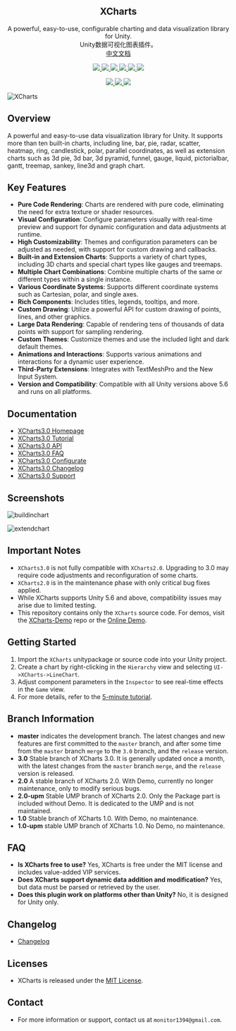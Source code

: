 <h2 align="center">XCharts</h2>
<p align="center">
A powerful, easy-to-use, configurable charting and data visualization library for Unity.<br/>Unity数据可视化图表插件。<br/>
<a href="https://github.com/XCharts-Team/XCharts">中文文档</a>
</p>
<p align="center">
  <a href="https://github.com/XCharts-Team/XCharts/blob/master/LICENSE">
    <img src="https://img.shields.io/github/license/XCharts-Team/XCharts"></img>
  </a>
  <a href="https://github.com/XCharts-Team/XCharts/releases">
    <img src="https://img.shields.io/github/v/release/XCharts-Team/XCharts?include_prereleases"></img>
  </a>
  <a href="">
    <img src="https://img.shields.io/github/repo-size/monitor1394/unity-ugui-xcharts"></img>
  </a>
  <a href="">
    <img src="https://img.shields.io/github/languages/code-size/monitor1394/unity-ugui-xcharts"></img>
  </a>
  <a href="">
    <img src="https://img.shields.io/badge/Unity-5.6+-green"></img>
  </a>
  <a href="">
    <img src="https://img.shields.io/badge/TextMeshPro-YES-green"></img>
  </a>
</p>
<p align="center">
  <a href="">
    <img src="https://img.shields.io/github/stars/XCharts-Team/XCharts?style=social"></img>
  </a>
  <a href="">
    <img src="https://img.shields.io/github/forks/XCharts-Team/XCharts?style=social"></img>
  </a>
  <a href="">
    <img src="https://img.shields.io/github/issues-closed/XCharts-Team/XCharts?color=green&label=%20%20%20%20issues&logoColor=green&style=social"></img>
  </a>
</p>

![XCharts](Documentation~/zh/img/xcharts.png)

## Overview

A powerful and easy-to-use data visualization library for Unity.  It supports more than ten built-in charts, including line, bar, pie, radar, scatter, heatmap, ring, candlestick, polar, parallel coordinates, as well as extension charts such as 3d pie, 3d bar, 3d pyramid, funnel, gauge, liquid, pictorialbar, gantt, treemap, sankey, line3d and graph chart.

## Key Features

- __Pure Code Rendering__: Charts are rendered with pure code, eliminating the need for extra texture or shader resources.
- __Visual Configuration__: Configure parameters visually with real-time preview and support for dynamic configuration and data adjustments at runtime.
- __High Customizability__: Themes and configuration parameters can be adjusted as needed, with support for custom drawing and callbacks.
- __Built-in and Extension Charts__: Supports a variety of chart types, including 3D charts and special chart types like gauges and treemaps.
- __Multiple Chart Combinations__: Combine multiple charts of the same or different types within a single instance.
- __Various Coordinate Systems__: Supports different coordinate systems such as Cartesian, polar, and single axes.
- __Rich Components__: Includes titles, legends, tooltips, and more.
- __Custom Drawing__: Utilize a powerful API for custom drawing of points, lines, and other graphics.
- __Large Data Rendering__: Capable of rendering tens of thousands of data points with support for sampling rendering.
- __Custom Themes__: Customize themes and use the included light and dark default themes.
- __Animations and Interactions__: Supports various animations and interactions for a dynamic user experience.
- __Third-Party Extensions__: Integrates with TextMeshPro and the New Input System.
- __Version and Compatibility__: Compatible with all Unity versions above 5.6 and runs on all platforms.

## Documentation

- [XCharts3.0 Homepage](https://xcharts-team.github.io/en)
- [XCharts3.0 Tutorial](Documentation~/en/tutorial01.md)  
- [XCharts3.0 API](Documentation~/en/api.md)  
- [XCharts3.0 FAQ](Documentation~/en/faq.md)  
- [XCharts3.0 Configurate](Documentation~/en/configuration.md)  
- [XCharts3.0 Changelog](Documentation~/en/changelog.md)  
- [XCharts3.0 Support](Documentation~/en/support.md)  

## Screenshots

![buildinchart](Documentation~/en/img/readme_buildinchart.png)

![extendchart](Documentation~/en/img/readme_extendchart.png)

## Important Notes

- `XCharts3.0` is not fully compatible with `XCharts2.0`. Upgrading to 3.0 may require code adjustments and reconfiguration of some charts.
- `XCharts2.0` is in the maintenance phase with only critical bug fixes applied.
- While XCharts supports Unity 5.6 and above, compatibility issues may arise due to limited testing.
- This repository contains only the `XCharts` source code. For demos, visit the [XCharts-Demo](https://github.com/XCharts-Team/XCharts-Demo) repo or the [Online Demo](https://xcharts-team.github.io/en/examples/).

## Getting Started

1. Import the `XCharts` unitypackage or source code into your Unity project.
2. Create a chart by right-clicking in the `Hierarchy` view and selecting `UI->XCharts->LineChart`.
3. Adjust component parameters in the `Inspector` to see real-time effects in the `Game` view.
4. For more details, refer to the [5-minute tutorial](Documentation~/en/tutorial01.md).

## Branch Information

- __master__ indicates the development branch. The latest changes and new features are first committed to the `master` branch, and after some time from the `master` branch `merge` to the `3.0` branch, and the `release` version.
- __3.0__ Stable branch of XCharts 3.0. It is generally updated once a month, with the latest changes from the `master` branch `merge`, and the `release` version is released.
- __2.0__ A stable branch of XCharts 2.0. With Demo, currently no longer maintenance, only to modify serious bugs.
- __2.0-upm__ Stable UMP branch of XCharts 2.0. Only the Package part is included without Demo. It is dedicated to the UMP and is not maintained.
- __1.0__ Stable branch of XCharts 1.0. With Demo, no maintenance.
- __1.0-upm__ stable UMP branch of XCharts 1.0. No Demo, no maintenance.

## FAQ

- __Is XCharts free to use?__ Yes, XCharts is free under the MIT license and includes value-added VIP services.
- __Does XCharts support dynamic data addition and modification?__ Yes, but data must be parsed or retrieved by the user.
- __Does this plugin work on platforms other than Unity?__ No, it is designed for Unity only.

## Changelog

- [Changelog](Documentation~/en/changelog.md)  

## Licenses

- XCharts is released under the [MIT License](https://github.com/XCharts-Team/XCharts/blob/master/LICENSE.md).

## Contact

- For more information or support, contact us at `monitor1394@gmail.com`.
